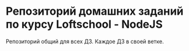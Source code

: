 # Репозиторий домашних заданий по курсу Loftschool - NodeJS

Репозиторий общий для всех ДЗ. Каждое ДЗ в своей ветке.